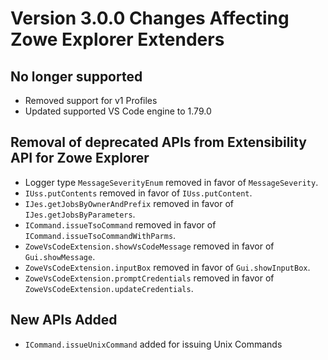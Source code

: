 # Version 3.0.0 Changes Affecting Zowe Explorer Extenders

## No longer supported

- Removed support for v1 Profiles
- Updated supported VS Code engine to 1.79.0

## Removal of deprecated APIs from Extensibility API for Zowe Explorer

- Logger type `MessageSeverityEnum` removed in favor of `MessageSeverity`.
- `IUss.putContents` removed in favor of `IUss.putContent`.
- `IJes.getJobsByOwnerAndPrefix` removed in favor of `IJes.getJobsByParameters`.
- `ICommand.issueTsoCommand` removed in favor of `ICommand.issueTsoCommandWithParms`.
- `ZoweVsCodeExtension.showVsCodeMessage` removed in favor of `Gui.showMessage`.
- `ZoweVsCodeExtension.inputBox` removed in favor of `Gui.showInputBox`.
- `ZoweVsCodeExtension.promptCredentials` removed in favor of `ZoweVsCodeExtension.updateCredentials`.

## New APIs Added

- `ICommand.issueUnixCommand` added for issuing Unix Commands

